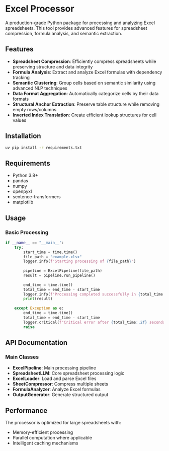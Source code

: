 # Excel Processor

A production-grade Python package for processing and analyzing Excel spreadsheets. This tool provides advanced features for spreadsheet compression, formula analysis, and semantic extraction.

## Features

- **Spreadsheet Compression**: Efficiently compress spreadsheets while preserving structure and data integrity
- **Formula Analysis**: Extract and analyze Excel formulas with dependency tracking
- **Semantic Clustering**: Group cells based on semantic similarity using advanced NLP techniques
- **Data Format Aggregation**: Automatically categorize cells by their data formats
- **Structural Anchor Extraction**: Preserve table structure while removing empty rows/columns
- **Inverted Index Translation**: Create efficient lookup structures for cell values

## Installation

```bash
uv pip install -r requirements.txt
```


## Requirements

- Python 3.8+
- pandas
- numpy
- openpyxl
- sentence-transformers
- matplotlib

## Usage

### Basic Processing

```python
if __name__ == "__main__":
    try:
        start_time = time.time()
        file_path = "example.xlsx"
        logger.info(f"Starting processing of {file_path}")
        
        pipeline = ExcelPipeline(file_path)
        result = pipeline.run_pipeline()
        
        end_time = time.time()
        total_time = end_time - start_time
        logger.info(f"Processing completed successfully in {total_time:.2f} seconds")
        print(result)
        
    except Exception as e:
        end_time = time.time()
        total_time = end_time - start_time
        logger.critical(f"Critical error after {total_time:.2f} seconds in main execution: {str(e)}", exc_info=True)
        raise
```


## API Documentation

### Main Classes

- **ExcelPipeline**: Main processing pipeline
- **SpreadsheetLLM**: Core spreadsheet processing logic
- **ExcelLoader**: Load and parse Excel files
- **SheetCompressor**: Compress multiple sheets
- **FormulaAnalyzer**: Analyze Excel formulas
- **OutputGenerator**: Generate structured output


## Performance

The processor is optimized for large spreadsheets with:
- Memory-efficient processing
- Parallel computation where applicable
- Intelligent caching mechanisms
